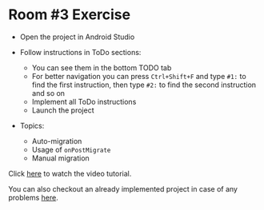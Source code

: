 # Room #3 Exercise

- Open the project in Android Studio
- Follow instructions in ToDo sections:
  - You can see them in the bottom TODO tab
  - For better navigation you can press `Ctrl+Shift+F` and type `#1:` to find the first instruction,
    then type `#2:` to find the second instruction and so on
  - Implement all ToDo instructions
  - Launch the project

- Topics:
  - Auto-migration
  - Usage of `onPostMigrate`
  - Manual migration

Click [here](https://youtu.be/LbsTQRDHiEg) to watch the video tutorial.

You can also checkout an already implemented project in case of any problems [here](../database-room-3).
